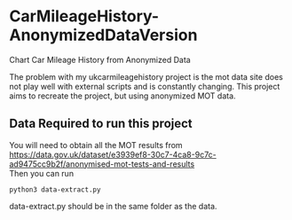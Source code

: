 # CarMileageHistory-AnonymizedDataVersion
Chart Car Mileage History from Anonymized Data

The problem with my ukcarmileagehistory project is the mot data site does not play well with external scripts and is constantly changing. This project aims to recreate the project, but using anonymized MOT data.

## Data Required to run this project
You will need to obtain all the MOT results from https://data.gov.uk/dataset/e3939ef8-30c7-4ca8-9c7c-ad9475cc9b2f/anonymised-mot-tests-and-results  
Then you can run

```python3 data-extract.py```  

data-extract.py should be in the same folder as the data.
